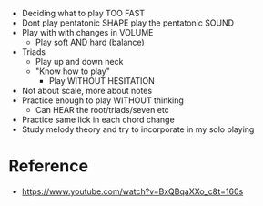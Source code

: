 - Deciding what to play TOO FAST
- Dont play pentatonic SHAPE play the pentatonic SOUND
- Play with with changes in VOLUME
	- Play soft AND hard (balance)
- Triads
	- Play up and down neck
	- "Know how to play"
		- Play WITHOUT HESITATION
- Not about scale, more about notes
- Practice enough to play WITHOUT thinking
	- Can HEAR the root/triads/seven etc
- Practice same lick in each chord change
- Study melody theory and try to incorporate in my solo playing

# Reference
- https://www.youtube.com/watch?v=BxQBqaXXo_c&t=160s